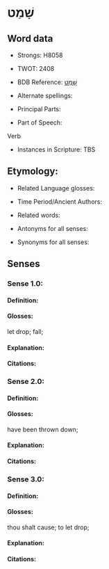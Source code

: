 # שָׁמַט

<!-- Status: S2="NeedsEdits" -->
<!-- Lexica used for edits:   -->

## Word data

* Strongs: H8058

* TWOT: 2408

* BDB Reference: [שָׁמַט](rc://en/bdb/dict/v.dz.aa)

* Alternate spellings:

* Principal Parts:

* Part of Speech:

Verb

* Instances in Scripture: TBS

## Etymology:

* Related Language glosses:

* Time Period/Ancient Authors:

* Related words:

* Antonyms for all senses:

* Synonyms for all senses:

## Senses

### Sense 1.0:

#### Definition:

#### Glosses:

let drop; fall; 

#### Explanation:

#### Citations:



### Sense 2.0:

#### Definition:

#### Glosses:

have been thrown down; 

#### Explanation:

#### Citations:



### Sense 3.0:

#### Definition:

#### Glosses:

thou shalt cause; to let drop; 

#### Explanation:

#### Citations:



